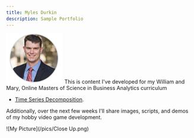 ```yaml
---
title: Myles Durkin
description: Sample Portfolio
---
```


![My Picture](/pics/Headshot.PNG)
This is content I've developed for my William and Mary, Online Masters of Science in Business Analytics curriculum

- [Time Series Decomposition](/timeseries/index.md).

Additionally, over the next few weeks I'll share images, scripts, and demos of my hobby video game development.

![My Picture](/pics/Close Up.png)

